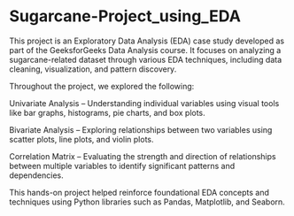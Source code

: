 # Sugarcane-Project_using_EDA
This project is an Exploratory Data Analysis (EDA) case study developed as part of the GeeksforGeeks Data Analysis course. It focuses on analyzing a sugarcane-related dataset through various EDA techniques, including data cleaning, visualization, and pattern discovery.

Throughout the project, we explored the following:

Univariate Analysis – Understanding individual variables using visual tools like bar graphs, histograms, pie charts, and box plots.

Bivariate Analysis – Exploring relationships between two variables using scatter plots, line plots, and violin plots.

Correlation Matrix – Evaluating the strength and direction of relationships between multiple variables to identify significant patterns and dependencies.

This hands-on project helped reinforce foundational EDA concepts and techniques using Python libraries such as Pandas, Matplotlib, and Seaborn.
